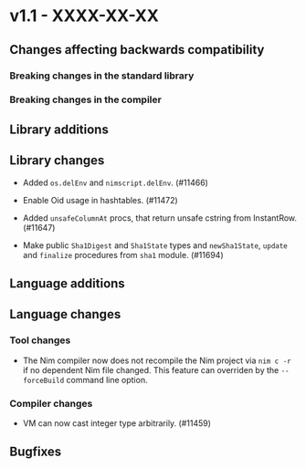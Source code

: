 # v1.1 - XXXX-XX-XX


## Changes affecting backwards compatibility


### Breaking changes in the standard library


### Breaking changes in the compiler


## Library additions


## Library changes

- Added `os.delEnv` and `nimscript.delEnv`. (#11466)

- Enable Oid usage in hashtables. (#11472)

- Added `unsafeColumnAt` procs, that return unsafe cstring from InstantRow. (#11647)

- Make public `Sha1Digest` and `Sha1State` types and `newSha1State`, `update` and `finalize` procedures from `sha1` module. (#11694)


## Language additions


## Language changes


### Tool changes

- The Nim compiler now does not recompile the Nim project via ``nim c -r`` if
  no dependent Nim file changed. This feature can overriden by the ``--forceBuild``
  command line option.

### Compiler changes

- VM can now cast integer type arbitrarily. (#11459)


## Bugfixes
